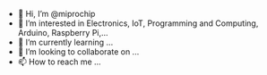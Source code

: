 - 👋 Hi, I’m @miprochip
- 👀 I’m interested in Electronics, IoT, Programming and Computing, Arduino, Raspberry Pi,...
- 🌱 I’m currently learning ...
- 💞️ I’m looking to collaborate on ...
- 📫 How to reach me ...

<!---
miprochip1/miprochip1 is a ✨ special ✨ repository because its `README.md` (this file) appears on your GitHub profile.
You can click the Preview link to take a look at your changes.
--->
